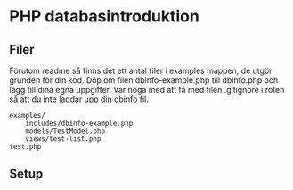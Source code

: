 # PHP databasintroduktion

## Filer
Förutom readme så finns det ett antal filer i examples mappen, de utgör grunden för din kod.
Döp om filen dbinfo-example.php till dbinfo.php och lägg till dina egna uppgifter.
Var noga med att få med filen .gitignore i roten så att du inte laddar upp din dbinfo fil.

    examples/
        includes/dbinfo-example.php
        models/TestModel.php
        views/test-list.php
    test.php

## Setup
